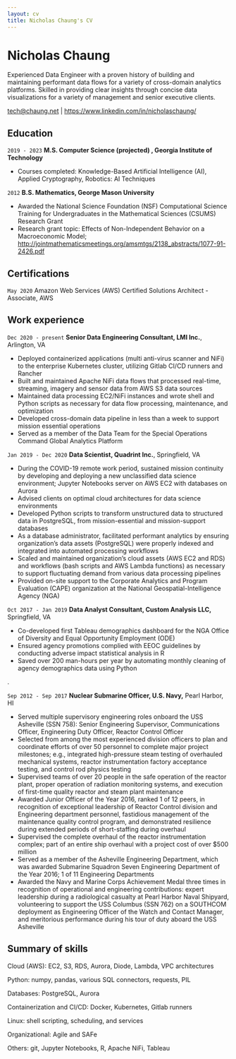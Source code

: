 ```yaml
---
layout: cv
title: Nicholas Chaung's CV
---
```

# Nicholas Chaung
Experienced Data Engineer with a proven history of building and maintaining performant data flows for a variety of cross-domain analytics platforms. Skilled in providing clear insights through concise data visualizations for a variety of management and senior executive clients.

<div id="webaddress">
<a href="tech@chaung.net">tech@chaung.net</a>  
| <a href="https://www.linkedin.com/in/nicholaschaung/">https://www.linkedin.com/in/nicholaschaung/</a>
</div>



## Education

`2019 - 2023`
__M.S. Computer Science (projected) , Georgia Institute of Technology__

- Courses completed: Knowledge-Based Artificial Intelligence (AI), Applied Cryptography, Robotics: AI Techniques

`2012`
__B.S. Mathematics, George Mason University__

- Awarded the National Science Foundation (NSF) Computational Science Training for Undergraduates in the Mathematical Sciences (CSUMS) Research Grant
- Research grant topic: Effects of Non-Independent Behavior on a Macroeconomic Model; <a href="http://jointmathematicsmeetings.org/amsmtgs/2138_abstracts/1077-91-2426.pdf">http://jointmathematicsmeetings.org/amsmtgs/2138_abstracts/1077-91-2426.pdf</a>



## Certifications

`May 2020`
Amazon Web Services (AWS) Certified Solutions Architect - Associate, AWS



## Work experience

`Dec 2020 - present`
__Senior Data Engineering Consultant, LMI Inc.__, Arlington, VA

- Deployed containerized applications (multi anti-virus scanner and NiFi) to the enterprise Kubernetes cluster, utilizing Gitlab CI/CD runners and Rancher
- Built and maintained Apache NiFi data flows that processed real-time, streaming, imagery and sensor data from AWS S3 data sources
- Maintained data processing EC2/NiFi instances and wrote shell and Python scripts as necessary for data flow processing, maintenance, and optimization
- Developed cross-domain data pipeline in less than a week to support mission essential operations
- Served as a member of the Data Team for the Special Operations Command Global Analytics Platform

`Jan 2019 - Dec 2020`
__Data Scientist, Quadrint Inc.__, Springfield, VA

- During the COVID-19 remote work period, sustained mission continuity by developing and deploying a new unclassified data science environment; Jupyter Notebooks server on AWS EC2 with databases on Aurora
- Advised clients on optimal cloud architectures for data science environments
- Developed Python scripts to transform unstructured data to structured data in PostgreSQL, from mission-essential and mission-support databases
- As a database administrator, facilitated performant analytics by ensuring organization’s data assets (PostgreSQL) were properly indexed and integrated into automated processing workflows
- Scaled and maintained organization’s cloud assets (AWS EC2 and RDS) and workflows (bash scripts and AWS Lambda functions) as necessary to support fluctuating demand from various data processing pipelines
- Provided on-site support to the Corporate Analytics and Program Evaluation (CAPE) organization at the National Geospatial-Intelligence Agency (NGA)

`Oct 2017 - Jan 2019`
__Data Analyst Consultant, Custom Analysis LLC,__ Springfield, VA
- Co-developed first Tableau demographics dashboard for the NGA Office of Diversity and Equal Opportunity Employment (ODE)
- Ensured agency promotions complied with EEOC guidelines by conducting adverse impact statistical analysis in R
- Saved over 200 man-hours per year by automating monthly cleaning of agency demographics data using Python

.

`Sep 2012 - Sep 2017`
__Nuclear Submarine Officer, U.S. Navy,__ Pearl Harbor, HI

- Served multiple supervisory engineering roles onboard the USS Asheville (SSN 758): Senior Engineering Supervisor, Communications Officer, Engineering Duty Officer, Reactor Control Officer
- Selected from among the most experienced division officers to plan and coordinate efforts of over 50 personnel to complete major project milestones; e.g., integrated high-pressure steam testing of overhauled mechanical systems, reactor instrumentation factory acceptance testing, and control rod physics testing
- Supervised teams of over 20 people in the safe operation of the reactor plant, proper operation of radiation monitoring systems, and execution of first-time quality reactor and steam plant maintenance
- Awarded Junior Officer of the Year 2016, ranked 1 of 12 peers, in recognition of exceptional leadership of Reactor Control division and Engineering department personnel, fastidious management of the maintenance quality control program, and demonstrated resilience during extended periods of short-staffing during overhaul
- Supervised the complete overhaul of the reactor instrumentation complex; part of an entire ship overhaul with a project cost of over $500 million
- Served as a member of the Asheville Engineering Department, which was awarded Submarine Squadron Seven Engineering Department of the Year 2016; 1 of 11 Engineering Departments
- Awarded the Navy and Marine Corps Achievement Medal three times in recognition of operational and engineering contributions: expert leadership during a radiological casualty at Pearl Harbor Naval Shipyard, volunteering to support the USS Columbus (SSN 762) on a SOUTHCOM deployment as Engineering Officer of the Watch and Contact Manager, and meritorious performance during his tour of duty aboard the USS Asheville



## Summary of skills

Cloud (AWS): EC2, S3, RDS, Aurora, Diode, Lambda, VPC architectures

Python: numpy, pandas, various SQL connectors, requests, PIL

Databases: PostgreSQL, Aurora

Containerization and CI/CD: Docker, Kubernetes, Gitlab runners

Linux: shell scripting, scheduling, and services

Organizational: Agile and SAFe

Others: git, Jupyter Notebooks, R, Apache NiFi, Tableau



<!-- ### Footer

Last updated: April 2021 -->


